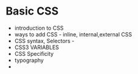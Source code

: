  # Basic CSS

 - introduction to CSS
 - ways to add CSS - inline, internal,external CSS
 -  CSS syntax, Selectors  -
 - CSS3 VARIABLES
 - CSS Specificity
 - typography
 -
